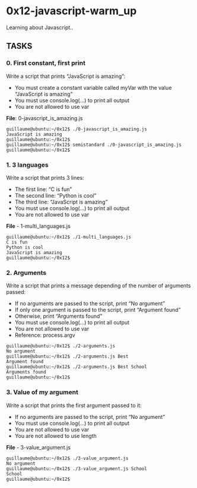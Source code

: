 # 0x12-javascript-warm_up

Learning about Javascript..



## TASKS


### 0. First constant, first print

Write a script that prints “JavaScript is amazing”:

* You must create a constant variable called myVar with the value “JavaScript is amazing”
* You must use console.log(...) to print all output
* You are not allowed to use var

**File**: 0-javascript_is_amazing.js


```
guillaume@ubuntu:~/0x12$ ./0-javascript_is_amazing.js 
JavaScript is amazing
guillaume@ubuntu:~/0x12$ 
guillaume@ubuntu:~/0x12$ semistandard ./0-javascript_is_amazing.js 
guillaume@ubuntu:~/0x12$ 

```


### 1. 3 languages

Write a script that prints 3 lines:

* The first line: “C is fun”
* The second line: “Python is cool”
* The third line: “JavaScript is amazing”
* You must use console.log(...) to print all output
* You are not allowed to use var

**File** - 1-multi_languages.js 


```
guillaume@ubuntu:~/0x12$ ./1-multi_languages.js 
C is fun
Python is cool
JavaScript is amazing
guillaume@ubuntu:~/0x12$ 
```



### 2. Arguments


Write a script that prints a message depending of the number of arguments passed:

* If no arguments are passed to the script, print “No argument”
* If only one argument is passed to the script, print “Argument found”
* Otherwise, print “Arguments found”
* You must use console.log(...) to print all output
* You are not allowed to use var
* Reference: process.argv



```
guillaume@ubuntu:~/0x12$ ./2-arguments.js 
No argument
guillaume@ubuntu:~/0x12$ ./2-arguments.js Best
Argument found
guillaume@ubuntu:~/0x12$ ./2-arguments.js Best School
Arguments found
guillaume@ubuntu:~/0x12$ 
```


### 3. Value of my argument


Write a script that prints the first argument passed to it:

* If no arguments are passed to the script, print “No argument”
* You must use console.log(...) to print all output
* You are not allowed to use var
* You are not allowed to use length


**File** - 3-value_argument.js



```
guillaume@ubuntu:~/0x12$ ./3-value_argument.js 
No argument
guillaume@ubuntu:~/0x12$ ./3-value_argument.js School
School
guillaume@ubuntu:~/0x12$ 
```